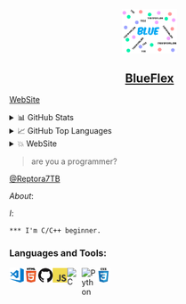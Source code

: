 <p align="center"> 
    <a href="https://github.com/BlueFlex/">
        <img src="./assets/Blue_Image2.png" width="100" /> 
        <h2 align="center">BlueFlex</h2>
    </a>
</p>

[WebSite](https://blueflex.github.io)

<details>
  <summary>
    📊 GitHub Stats
  </summary>
  <a href="https://github.com/anuraghazra/github-readme-stats">
    <img src="https://github-readme-stats.vercel.app/api?username=BlueFlex&theme=blueberry&count_private=true&include_all_commits=true" alt="BlueFlex's GitHub Stats"/>
  </a>
</details>
<details>
  <summary>
    📈 GitHub Top Languages
  </summary>
  <a href="https://github.com/anuraghazra/github-readme-stats">
    <img src="https://github-readme-stats.vercel.app/api/top-langs/?username=BlueFlex&theme=blueberry&layout=compact&hide=html&langs_count=10" alt="BlueFlex's GitHub Top Languages"/>
  </a>
</details>
<details>
   <summary>
      💥 WebSite
   </summary>
  <a href="https://github.com/anuraghazra/github-readme-stats">   
      <img src="https://github-readme-stats.vercel.app/api/pin/?username=BlueFlex&repo=blueflex.github.io&theme=blueberry">
  </a>
</details>

> are you a programmer?

[@Reptora7TB](github.com/Reptora7TB)

*About*:


*I*:
```
*** I'm C/C++ beginner.
```

### Languages and Tools:

<img align="left" alt="Visual Studio Code" width="26px" src="https://raw.githubusercontent.com/github/explore/80688e429a7d4ef2fca1e82350fe8e3517d3494d/topics/visual-studio-code/visual-studio-code.png" />
<img align="left" alt="HTML5" width="26px" src="https://raw.githubusercontent.com/github/explore/80688e429a7d4ef2fca1e82350fe8e3517d3494d/topics/html/html.png" />
<img align="left" alt="GitHub" width="26px" src="https://raw.githubusercontent.com/github/explore/78df643247d429f6cc873026c0622819ad797942/topics/github/github.png" />
<img align="left" alt="JS" width="26px" src="https://raw.githubusercontent.com/github/explore/80688e429a7d4ef2fca1e82350fe8e3517d3494d/topics/javascript/javascript.png" />
<img align="left" alt="C" width="26px" src="https://camo.githubusercontent.com/2771059ece39a91f0ca8afe0205a540e3af66f435508ba80b080eb249479d4dc/68747470733a2f2f696d672e69636f6e73382e636f6d2f636f6c6f722f34382f3030303030302f632d70726f6772616d6d696e672e706e67" />
<img align="left" alt="Python" width="26px" src="https://camo.githubusercontent.com/e9306bcaa5457a3bb58aa38c9f2fb71e856479bd7a3726204ca07412e45f667f/68747470733a2f2f7777772e766563746f726c6f676f2e7a6f6e652f6c6f676f732f707974686f6e2f707974686f6e2d69636f6e2e737667" />
<img align="left" alt="CSS" width="26px" src="https://raw.githubusercontent.com/github/explore/80688e429a7d4ef2fca1e82350fe8e3517d3494d/topics/css/css.png" />
<img align="left' alt="Git" wid


